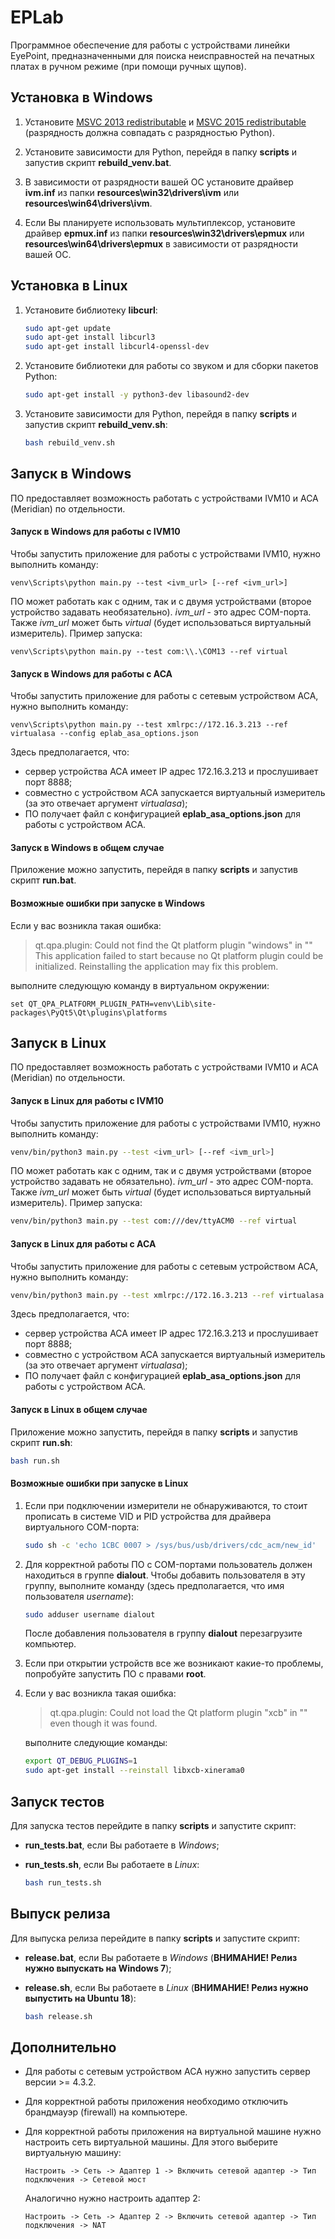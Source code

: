 # EPLab

Программное обеспечение для работы с устройствами линейки EyePoint, предназначенными для поиска неисправностей на печатных платах в ручном режиме (при помощи ручных щупов).

## Установка в Windows

1. Установите [MSVC 2013 redistributable](https://www.microsoft.com/en-us/download/details.aspx?id=40784) и [MSVC 2015 redistributable](https://www.microsoft.com/ru-ru/download/details.aspx?id=48145) (разрядность должна совпадать с разрядностью Python).

2. Установите зависимости для Python, перейдя в папку **scripts** и запустив скрипт **rebuild_venv.bat**.

3. В зависимости от разрядности вашей ОС установите драйвер **ivm.inf** из папки **resources\win32\drivers\ivm** или **resources\win64\drivers\ivm**.

4. Если Вы планируете использовать мультиплексор, установите драйвер **epmux.inf** из папки **resources\win32\drivers\epmux** или **resources\win64\drivers\epmux** в зависимости от разрядности вашей ОС.

## Установка в Linux

1. Установите библиотеку **libcurl**:

   ```bash
   sudo apt-get update
   sudo apt-get install libcurl3
   sudo apt-get install libcurl4-openssl-dev
   ```

2. Установите библиотеки для работы со звуком и для сборки пакетов Python:

   ```bash
   sudo apt-get install -y python3-dev libasound2-dev
   ```

3. Установите зависимости для Python, перейдя в папку **scripts** и запустив скрипт **rebuild_venv.sh**:

   ```bash
   bash rebuild_venv.sh
   ```

## Запуск в Windows

ПО предоставляет возможность работать с устройствами IVM10 и АСА (Meridian) по отдельности.

#### Запуск в Windows для работы с IVM10

Чтобы запустить приложение для работы с устройствами IVM10, нужно выполнить команду:

```batch
venv\Scripts\python main.py --test <ivm_url> [--ref <ivm_url>]
```
ПО может работать как с одним, так и с двумя устройствами (второе устройство задавать необязательно). *ivm_url*  - это адрес COM-порта. Также *ivm_url* может быть *virtual* (будет использоваться виртуальный измеритель). Пример запуска:

```batch
venv\Scripts\python main.py --test com:\\.\COM13 --ref virtual
```

#### Запуск в Windows для работы с АСА

Чтобы запустить приложение для работы с сетевым устройством АСА, нужно выполнить команду:

```batch
venv\Scripts\python main.py --test xmlrpc://172.16.3.213 --ref virtualasa --config eplab_asa_options.json
```

Здесь предполагается, что:

- сервер устройства АСА имеет IP адрес 172.16.3.213 и прослушивает порт 8888;
- совместно с устройством АСА запускается виртуальный измеритель (за это отвечает аргумент *virtualasa*);
- ПО получает файл с конфигурацией **eplab_asa_options.json** для работы с устройством АСА.

#### Запуск в Windows в общем случае

Приложение можно запустить, перейдя в папку **scripts** и запустив скрипт **run.bat**.

#### Возможные ошибки при запуске в Windows

Если у вас возникла такая ошибка:

> qt.qpa.plugin: Could not find the Qt platform plugin "windows" in "" 
> This application failed to start because no Qt platform plugin could be initialized. Reinstalling the application may fix this problem.

выполните следующую команду в виртуальном окружении:

```batch
set QT_QPA_PLATFORM_PLUGIN_PATH=venv\Lib\site-packages\PyQt5\Qt\plugins\platforms
```

## Запуск в Linux

ПО предоставляет возможность работать с устройствами IVM10 и АСА (Meridian) по отдельности.

#### Запуск в Linux для работы с IVM10

Чтобы запустить приложение для работы с устройствами IVM10, нужно выполнить команду:

```bash
venv/bin/python3 main.py --test <ivm_url> [--ref <ivm_url>]
```
ПО может работать как с одним, так и с двумя устройствами (второе устройство задавать не обязательно). *ivm_url*  - это адрес COM-порта. Также *ivm_url* может быть *virtual* (будет использоваться виртуальный измеритель). Пример запуска:

```bash
venv/bin/python3 main.py --test com:///dev/ttyACM0 --ref virtual
```

#### Запуск в Linux для работы с АСА

Чтобы запустить приложение для работы с сетевым устройством АСА, нужно выполнить команду:

```bash
venv/bin/python3 main.py --test xmlrpc://172.16.3.213 --ref virtualasa --config eplab_asa_options.json
```

Здесь предполагается, что:

- сервер устройства АСА имеет IP адрес 172.16.3.213 и прослушивает порт 8888;
- совместно с устройством АСА запускается виртуальный измеритель (за это отвечает аргумент *virtualasa*);
- ПО получает файл с конфигурацией **eplab_asa_options.json** для работы с устройством АСА.

#### Запуск в Linux в общем случае

Приложение можно запустить, перейдя в папку **scripts** и запустив скрипт **run.sh**:

```bash
bash run.sh
```

#### Возможные ошибки при запуске в Linux

1. Если при подключении измерители не обнаруживаются, то стоит прописать в системе VID и PID устройства для драйвера виртуального COM-порта:

   ```bash
   sudo sh -c 'echo 1CBC 0007 > /sys/bus/usb/drivers/cdc_acm/new_id'
   ```

2. Для корректной работы ПО с COM-портами пользователь должен находиться в группе **dialout**. Чтобы добавить пользователя в эту группу, выполните команду (здесь предполагается, что имя пользователя *username*):

   ```bash
   sudo adduser username dialout
   ```

   После добавления пользователя в группу **dialout** перезагрузите компьютер.

3. Если при открытии устройств все же возникают какие-то проблемы, попробуйте запустить ПО с правами **root**.

4. Если у вас возникла такая ошибка:

   > qt.qpa.plugin: Could not load the Qt platform plugin "xcb" in "" even though it was found.
   
   выполните следующие команды:

   ```bash
   export QT_DEBUG_PLUGINS=1
   sudo apt-get install --reinstall libxcb-xinerama0
   ```

## Запуск тестов

Для запуска тестов перейдите в папку **scripts** и запустите скрипт:

- **run_tests.bat**, если Вы работаете в *Windows*;

- **run_tests.sh**, если Вы работаете в *Linux*:

  ```bash
  bash run_tests.sh
  ```

## Выпуск релиза

Для выпуска релиза перейдите в папку **scripts** и запустите скрипт:

- **release.bat**, если Вы работаете в *Windows* (**ВНИМАНИЕ! Релиз нужно выпускать на Windows 7**);

- **release.sh**, если Вы работаете в *Linux* (**ВНИМАНИЕ! Релиз нужно выпустить на Ubuntu 18**):

  ```bash
  bash release.sh
  ```

## Дополнительно

- Для работы с сетевым устройством АСА нужно запустить сервер версии >= 4.3.2.

- Для корректной работы приложения необходимо отключить брандмауэр (firewall) на компьютере.

- Для корректной работы приложения на виртуальной машине нужно настроить сеть виртуальной машины. Для этого выберите виртуальную машину:

  ```
  Настроить -> Сеть -> Адаптер 1 -> Включить сетевой адаптер -> Тип подключения -> Сетевой мост
  ```

  Аналогично нужно настроить адаптер 2:
  
  ```
  Настроить -> Сеть -> Адаптер 2 -> Включить сетевой адаптер -> Тип подключения -> NAT
  ```
  
  
